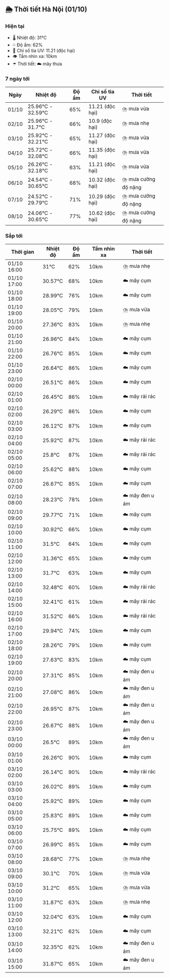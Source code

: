 ## 🌦️ Thời tiết Hà Nội (01/10)

### Hiện tại

- 🌡️ Nhiệt độ: 31℃
- 💦 Độ ẩm: 62%
- 🌟 Chỉ số tia UV: 11.21 (độc hại)
- 👁️ Tầm nhìn xa: 10km
- ☂️ Thời tiết: ☁️ mây thưa

### 7 ngày tới

| Ngày | Nhiệt độ | Độ ẩm | Chỉ số tia UV | Thời tiết |
| --- | --- | --- | --- | --- |
| 01/10 | 25.96℃ - 32.59℃ | 65% | 11.21 (độc hại) | ⛈️ mưa vừa |
| 02/10 | 25.96℃ - 31.7℃ | 66% | 10.9 (độc hại) | ⛈️ mưa nhẹ |
| 03/10 | 25.92℃ - 32.21℃ | 65% | 11.27 (độc hại) | ⛈️ mưa vừa |
| 04/10 | 25.72℃ - 32.08℃ | 66% | 11.35 (độc hại) | ⛈️ mưa vừa |
| 05/10 | 26.26℃ - 32.18℃ | 63% | 11.21 (độc hại) | ⛈️ mưa vừa |
| 06/10 | 24.54℃ - 30.65℃ | 68% | 10.32 (độc hại) | ⛈️ mưa cường độ nặng |
| 07/10 | 24.52℃ - 29.79℃ | 71% | 10.29 (độc hại) | ⛈️ mưa cường độ nặng |
| 08/10 | 24.06℃ - 30.65℃ | 77% | 10.62 (độc hại) | ⛈️ mưa cường độ nặng |

### Sắp tới

| Thời gian | Nhiệt độ | Độ ẩm | Tầm nhìn xa | Thời tiết |
| --- | --- | --- | --- | --- |
| 01/10 16:00 | 31℃ | 62% | 10km | ⛈️ mưa nhẹ |
| 01/10 17:00 | 30.57℃ | 68% | 10km | ☁️ mây cụm |
| 01/10 18:00 | 28.99℃ | 76% | 10km | ☁️ mây cụm |
| 01/10 19:00 | 28.05℃ | 79% | 10km | ⛈️ mưa vừa |
| 01/10 20:00 | 27.36℃ | 83% | 10km | ⛈️ mưa nhẹ |
| 01/10 21:00 | 26.96℃ | 84% | 10km | ☁️ mây cụm |
| 01/10 22:00 | 26.76℃ | 85% | 10km | ☁️ mây cụm |
| 01/10 23:00 | 26.64℃ | 86% | 10km | ☁️ mây cụm |
| 02/10 00:00 | 26.51℃ | 86% | 10km | ☁️ mây cụm |
| 02/10 01:00 | 26.45℃ | 86% | 10km | ☁️ mây rải rác |
| 02/10 02:00 | 26.29℃ | 86% | 10km | ☁️ mây cụm |
| 02/10 03:00 | 26.12℃ | 87% | 10km | ☁️ mây cụm |
| 02/10 04:00 | 25.92℃ | 87% | 10km | ☁️ mây rải rác |
| 02/10 05:00 | 25.8℃ | 87% | 10km | ☁️ mây rải rác |
| 02/10 06:00 | 25.62℃ | 88% | 10km | ☁️ mây cụm |
| 02/10 07:00 | 26.67℃ | 85% | 10km | ☁️ mây cụm |
| 02/10 08:00 | 28.23℃ | 78% | 10km | ☁️ mây đen u ám |
| 02/10 09:00 | 29.77℃ | 71% | 10km | ☁️ mây cụm |
| 02/10 10:00 | 30.92℃ | 66% | 10km | ☁️ mây cụm |
| 02/10 11:00 | 31.5℃ | 64% | 10km | ☁️ mây cụm |
| 02/10 12:00 | 31.36℃ | 65% | 10km | ☁️ mây cụm |
| 02/10 13:00 | 31.7℃ | 63% | 10km | ☁️ mây cụm |
| 02/10 14:00 | 32.48℃ | 60% | 10km | ☁️ mây rải rác |
| 02/10 15:00 | 32.41℃ | 61% | 10km | ☁️ mây rải rác |
| 02/10 16:00 | 31.52℃ | 66% | 10km | ☁️ mây rải rác |
| 02/10 17:00 | 29.94℃ | 74% | 10km | ☁️ mây cụm |
| 02/10 18:00 | 28.26℃ | 79% | 10km | ☁️ mây cụm |
| 02/10 19:00 | 27.63℃ | 83% | 10km | ☁️ mây cụm |
| 02/10 20:00 | 27.31℃ | 85% | 10km | ☁️ mây đen u ám |
| 02/10 21:00 | 27.08℃ | 86% | 10km | ☁️ mây đen u ám |
| 02/10 22:00 | 26.95℃ | 87% | 10km | ☁️ mây đen u ám |
| 02/10 23:00 | 26.67℃ | 88% | 10km | ☁️ mây đen u ám |
| 03/10 00:00 | 26.5℃ | 89% | 10km | ☁️ mây đen u ám |
| 03/10 01:00 | 26.26℃ | 90% | 10km | ☁️ mây cụm |
| 03/10 02:00 | 26.14℃ | 90% | 10km | ☁️ mây rải rác |
| 03/10 03:00 | 26.02℃ | 89% | 10km | ☁️ mây cụm |
| 03/10 04:00 | 25.92℃ | 89% | 10km | ☁️ mây cụm |
| 03/10 05:00 | 25.83℃ | 89% | 10km | ☁️ mây cụm |
| 03/10 06:00 | 25.75℃ | 89% | 10km | ☁️ mây cụm |
| 03/10 07:00 | 26.99℃ | 85% | 10km | ☁️ mây cụm |
| 03/10 08:00 | 28.68℃ | 77% | 10km | ⛈️ mưa nhẹ |
| 03/10 09:00 | 30.1℃ | 70% | 10km | ⛈️ mưa vừa |
| 03/10 10:00 | 31.2℃ | 65% | 10km | ⛈️ mưa vừa |
| 03/10 11:00 | 31.87℃ | 63% | 10km | ⛈️ mưa nhẹ |
| 03/10 12:00 | 32.04℃ | 63% | 10km | ☁️ mây cụm |
| 03/10 13:00 | 32.21℃ | 62% | 10km | ☁️ mây cụm |
| 03/10 14:00 | 32.35℃ | 62% | 10km | ☁️ mây đen u ám |
| 03/10 15:00 | 31.87℃ | 65% | 10km | ☁️ mây đen u ám |
